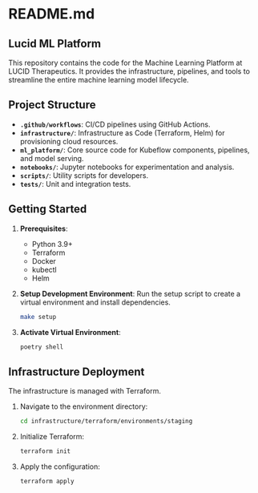 # README.md

## Lucid ML Platform

This repository contains the code for the Machine Learning Platform at LUCID Therapeutics. It provides the infrastructure, pipelines, and tools to streamline the entire machine learning model lifecycle.

## Project Structure

- **`.github/workflows`**: CI/CD pipelines using GitHub Actions.
- **`infrastructure/`**: Infrastructure as Code (Terraform, Helm) for provisioning cloud resources.
- **`ml_platform/`**: Core source code for Kubeflow components, pipelines, and model serving.
- **`notebooks/`**: Jupyter notebooks for experimentation and analysis.
- **`scripts/`**: Utility scripts for developers.
- **`tests/`**: Unit and integration tests.

## Getting Started

1. **Prerequisites**:
    - Python 3.9+
    - Terraform
    - Docker
    - kubectl
    - Helm

2. **Setup Development Environment**:
    Run the setup script to create a virtual environment and install dependencies.

    ```bash
    make setup
    ```

3. **Activate Virtual Environment**:

    ```bash
    poetry shell
    ```

## Infrastructure Deployment

The infrastructure is managed with Terraform.

1. Navigate to the environment directory:

    ```bash
    cd infrastructure/terraform/environments/staging
    ```

2. Initialize Terraform:

    ```bash
    terraform init
    ```

3. Apply the configuration:

    ```bash
    terraform apply
